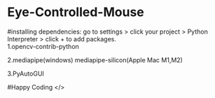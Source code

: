 # Eye-Controlled-Mouse
#installing dependencies:
go to settings > click your project > Python Interpreter > click + to add packages.
<br>
1.opencv-contrib-python
<br>

2.mediapipe(windows) mediapipe-silicon(Apple Mac M1,M2)
<br>

3.PyAutoGUI
<br>

#Happy Coding </>
<br>

